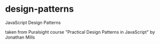 # design-patterns
JavaScript Design Patterns

taken from Puralsight course "Practical Design Patterns in JavaScript" by Jonathan Mills
